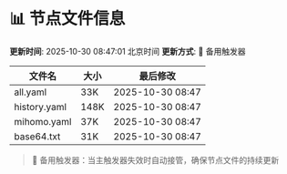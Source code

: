 # 📊 节点文件信息

**更新时间**: 2025-10-30 08:47:01 北京时间
**更新方式**: 🔄 备用触发器

| 文件名 | 大小 | 最后修改 |
|--------|------|----------|
| all.yaml | 33K | 2025-10-30 08:47 |
| history.yaml | 148K | 2025-10-30 08:47 |
| mihomo.yaml | 37K | 2025-10-30 08:47 |
| base64.txt | 31K | 2025-10-30 08:47 |

> 🔄 备用触发器：当主触发器失效时自动接管，确保节点文件的持续更新
